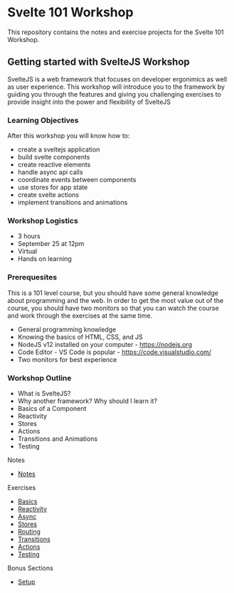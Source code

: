 # Svelte 101 Workshop

This repository contains the notes and exercise projects for the Svelte 101 Workshop.

## Getting started with SvelteJS Workshop

SvelteJS is a web framework that focuses on developer ergonimics as well as user experience. This workshop will introduce you to the framework by guiding you through the features and giving you challenging exercises to provide insight into the power and flexibility of SvelteJS

### Learning Objectives

After this workshop you will know how to:

* create a sveltejs application
* build svelte components
* create reactive elements
* handle async api calls
* coordinate events between components
* use stores for app state
* create svelte actions
* implement transitions and animations

### Workshop Logistics

* 3 hours
* September 25 at 12pm
* Virtual
* Hands on learning

### Prerequesites

This is a 101 level course, but you should have some general knowledge about programming and the web. In order to get the most value out of the course, you should have two monitors so that you can watch the course and work through the exercises at the same time.

* General programming knowledge
* Knowing the basics of HTML, CSS, and JS
* NodeJS v12 installed on your computer - https://nodejs.org
* Code Editor - VS Code is popular - https://code.visualstudio.com/
* Two monitors for best experience

### Workshop Outline

* What is SvelteJS?
* Why another framework? Why should I learn it?
* Basics of a Component
* Reactivity
* Stores
* Actions
* Transitions and Animations
* Testing

Notes

* [Notes](0-notes)

Exercises

* [Basics](1-basics)
* [Reactivity](2-reactivity)
* [Async](3-async)
* [Stores](4-stores)
* [Routing](5-routing)
* [Transitions](6-transitions)
* [Actions](7-actions)
* [Testing](8-testing)

Bonus Sections

* [Setup](bonus-setup)


